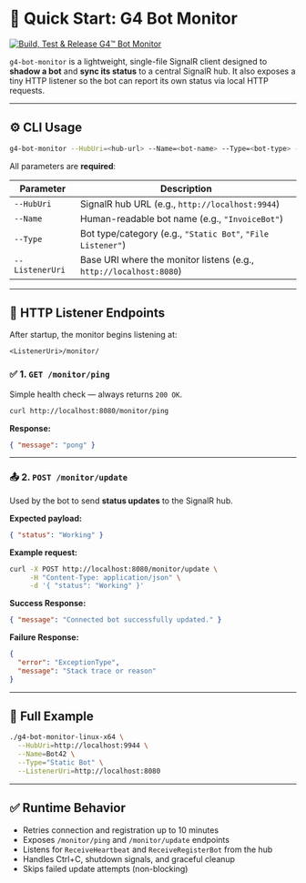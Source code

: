 ﻿# 🚀 Quick Start: G4 Bot Monitor

[![Build, Test & Release G4™ Bot Monitor](https://github.com/g4-api/g4-bot-monitor/actions/workflows/release-pipline.yml/badge.svg)](https://github.com/g4-api/g4-bot-monitor/actions/workflows/release-pipline.yml)

`g4-bot-monitor` is a lightweight, single-file SignalR client designed to **shadow a bot** and **sync its status** to a central SignalR hub. It also exposes a tiny HTTP listener so the bot can report its own status via local HTTP requests.

---

## ⚙️ CLI Usage

```bash
g4-bot-monitor --HubUri=<hub-url> --Name=<bot-name> --Type=<bot-type> --ListenerUri=<listener-url>
```

All parameters are **required**:

| Parameter        | Description                                                                 |
|------------------|-----------------------------------------------------------------------------|
| `--HubUri`       | SignalR hub URL (e.g., `http://localhost:9944`)                             |
| `--Name`         | Human-readable bot name (e.g., `"InvoiceBot"`)                              |
| `--Type`         | Bot type/category (e.g., `"Static Bot"`, `"File Listener"`)                 |
| `--ListenerUri`  | Base URI where the monitor listens (e.g., `http://localhost:8080`)          |

---

## 📡 HTTP Listener Endpoints

After startup, the monitor begins listening at:

```
<ListenerUri>/monitor/
```

### ✅ 1. `GET /monitor/ping`

Simple health check — always returns `200 OK`.

```bash
curl http://localhost:8080/monitor/ping
```

**Response:**

```json
{ "message": "pong" }
```

---

### 📤 2. `POST /monitor/update`

Used by the bot to send **status updates** to the SignalR hub.

**Expected payload:**

```json
{ "status": "Working" }
```

**Example request:**

```bash
curl -X POST http://localhost:8080/monitor/update \
     -H "Content-Type: application/json" \
     -d '{ "status": "Working" }'
```

**Success Response:**

```json
{ "message": "Connected bot successfully updated." }
```

**Failure Response:**

```json
{
  "error": "ExceptionType",
  "message": "Stack trace or reason"
}
```

---

## 🧪 Full Example

```bash
./g4-bot-monitor-linux-x64 \
  --HubUri=http://localhost:9944 \
  --Name=Bot42 \
  --Type="Static Bot" \
  --ListenerUri=http://localhost:8080
```

---

## ✅ Runtime Behavior

- Retries connection and registration up to 10 minutes
- Exposes `/monitor/ping` and `/monitor/update` endpoints
- Listens for `ReceiveHeartbeat` and `ReceiveRegisterBot` from the hub
- Handles Ctrl+C, shutdown signals, and graceful cleanup
- Skips failed update attempts (non-blocking)
